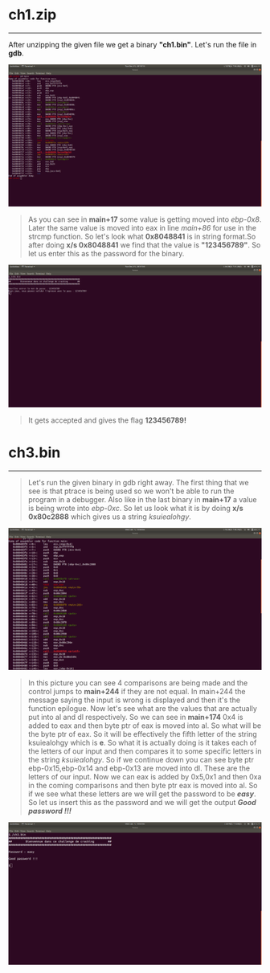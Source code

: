 # ch1.zip
---------

After unzipping the given file we get a binary **"ch1.bin"**. Let's run the file in **gdb**.

![gdb-image](img1.png)

>As you can see in **main+17** some value is getting moved into *ebp-0x8*. Later the same value is moved into eax in line *main+86* for use in the strcmp function. So let's look what **0x8048841** is in string format.So after doing **x/s 0x8048841** we find that the value is **"123456789"**. So let us enter this as the password for the binary. 

![password](img2.png)

> It gets accepted and gives the flag **123456789!**

# ch3.bin
----------

>Let's run the given binary in gdb right away. The first thing that we see is that ptrace is being used so we won't be able to run the program in a debugger. Also like in the last binary in **main+17** a value is being wrote into *ebp-0xc*. So let us look what it is by doing **x/s 0x80c2888** which gives us a string *ksuiealohgy*. 

![gdb](img3.png)

>In this picture you can see 4 comparisons are being made and the control jumps to **main+244** if they are not equal. In main+244 the message saying the input is wrong is displayed and then it's the function epilogue. Now let's see what are the values that are actually put into al and dl respectively. So we can see in **main+174** 0x4 is added to eax and then byte ptr of eax is moved into al. So what will be the byte ptr of eax. So it will be effectively the fifth letter of the string ksuiealohgy which is **e**. So what it is actually doing is it takes each of the letters of our input and then compares it to some specific letters in the string *ksuiealohgy*. So if we continue down you can see byte ptr ebp-0x15,ebp-0x14 and ebp-0x13 are moved into dl. These are the letters of our input. Now we can eax is added by 0x5,0x1 and then 0xa in the coming comparisons and then byte ptr eax is moved into al. So if we see what these letters are we will get the password to be ***easy***. So let us insert this as the password and we will get the output ***Good password !!!***

![password-validation](img4.png)

